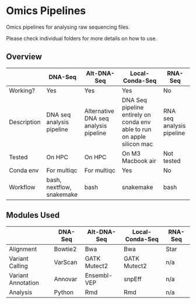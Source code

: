 # Omics Pipelines

Omics pipelines for analysing raw sequencing files.

Please check individual folders for more details on how to use.

## Overview

|   | DNA-Seq | Alt-DNA-Seq | Local-Conda-Seq | RNA-Seq |
|---|---|---|---|---|
| Working? | Yes | Yes | Yes | No |
| Description | DNA seq analysis pipeline | Alternative DNA seq analysis pipeline | DNA Seq pipeline entirely on conda env able to run on apple silicon mac | RNA seq analysis pipeline
| Tested | On HPC | On HPC | On M3 Macbook air | Not tested |
| Conda env | For multiqc | For multiqc | Yes | No |
| Workflow | bash, nextflow, snakemake | bash | snakemake | bash |

## Modules Used

|   | DNA-Seq | Alt-DNA-Seq | Local-Conda-Seq | RNA-Seq |
|---|---|---|---|---|
| Alignment | Bowtie2 | Bwa | Bwa | Star |
| Variant Calling | VarScan | GATK Mutect2 | GATK Mutect2 | n/a |
| Variant Annotation | Annovar | Ensembl-VEP | snpEff | n/a |
| Analysis | Python | Rmd | Rmd | n/a |
